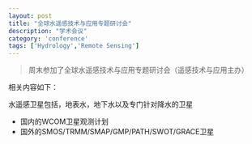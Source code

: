 ```yaml
---
layout: post
title: "全球水遥感技术与应用专题研讨会"
description: "学术会议"
category: 'conference'
tags: ['Hydrology','Remote Sensing']
---
```



> 周末参加了全球水遥感技术与应用专题研讨会（遥感技术与应用主办）

相关内容如下：

水遥感卫星包括，地表水，地下水以及专门针对降水的卫星

- 国内的WCOM卫星观测计划    
- 国外的SMOS/TRMM/SMAP/GMP/PATH/SWOT/GRACE卫星  